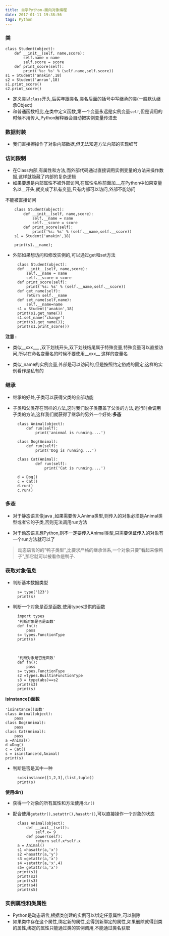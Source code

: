 ```yaml
---
title: 自学Python-面向对象编程
date: 2017-01-11 19:38:56
tags: Python
---
```


### 类 ###

	class Student(object):
	    def __init__(self, name,score):
	        self.name = name
	        self.score = score
	    def print_score(self):
	        print('%s: %s' % (self.name,self.score))
	s1 = Student('anakin',18)
	s2 = Student('anran',18)
	s1.print_score()
	s2.print_score()

- 定义类以`class`开头,后买年跟类名,类名后面的括号中写继承的类(一般默认继承Object)
- 和普通函数相比,在类中定义函数,第一个变量永远是实例变量`self`,但是调用的时候不用传入,Python解释器会自动把实例变量传进去

### 数据封装 ###

- 我们直接擦操作了对象内部数据,但无法知道方法内部的实现细节


### 访问限制 ###

- 在Class内部,有属性和方法,而外部代码通过直接调用实例变量的方法来操作数据,这样就隐藏了内部的复杂逻辑
- 如果要想是内部属性不被外部访问,在属性名称前面加__,在Python中如果变量名以__开头,就变成了私有变量,只有内部可以访问,外部不能访问

不能被直接访问

		class Student(object):
		    def __init__(self, name,score):
		        self.__name = name
		        self.__score = score
		    def print_score(self):
		        print('%s: %s' % (self.__name,self.__score))
		s1 = Student('anakin',18)

		print(s1.__name);

- 外部如果想访问和修改实例的,可以通过get和set方法

		class Student(object):
	    def __init__(self, name,score):
	        self.__name = name
	        self.__score = score
	    def print_score(self):
	        print('%s: %s' % (self.__name,self.__score))
	    def get_name(self):
	        return self.__name
	    def set_name(self,name):
	        self.__name=name
		s1 = Student('anakin',18)
		print(s1.get_name())
		s1.set_name('change')
		print(s1.get_name());
		print(s1.print_score())

**注意 :**

- 类似__xxx___ ,双下划线开头,双下划线结尾属于特殊变量,特殊变量可以直接访问,所以在命名变量名的时候不要使用__xxx__ 这样的变量名

- 类似_name的实例变量,外部是可以访问的,但是按照约定俗成的固定,这样的实例看作是私有的


### 继承 ###

- 继承的好处,子类可以获得父类的全部功能
- 子类和父类存在同样的方法,这时我们说子类覆盖了父类的方法,运行时会调用子类的方法,这样我们就获得了继承的另外一个好处:**多态**

		class Animal(object):
		    def run(self):
		        print('aninmal is running....')

		class Dog(Animal):
		    def run(self):
		        print('Dog is running....')

		class Cat(Animal):
		        def run(self):
		            print('Cat is running....')

		d = Dog()
		c = Cat()
		d.run()
		c.run()

### 多态 ###
- 对于静态语言像java ,如果需要传入Anima类型,则传入的对象必须是Animal类型或者它的子类,否则无法调用run方法

- 对于动态语言想Python,则不一定要传入Animal类型,只需要保证传入的对象有一个run方法就可以了

> 动态语言的的"鸭子类型",比要求严格的继承体系,一个对象只要"看起来像鸭子",那它就可以被看作是鸭子.

### 获取对象信息 ###

- 判断基本数据类型

		s= type('123')
		print(s)

- 判断一个对象是否是函数,使用types提供的函数

		import types
		'判断对象是否是函数'
		def fn():
		    pass
		s= types.FunctionType
		print(s)



		'判断对象是否是函数'
		def fn():
		    pass
		s= types.FunctionType
		s2 =types.BuiltinFunctionType
		s3 = type(abs)==s2
		print(s3)
		print(s)

 **isinstance()函数**

	'isinstance()函数'
	class Animal(object):
	    pass
	class Dog(Animal):
	    pass
	class Cat(Animal):
	    pass
	a =Animal()
	d =Dog()
	c = Cat()
	s = isinstance(d,Animal)
	print(s)

- 判断是否是其中一种

		s=isinstance([1,2,3],(list,tuple))
		print(s)

**使用dir()**

- 获得一个对象的所有属性和方法使用`dir()`

- 配合使用`getattr(),setattr(),hasattr()`,可以直接操作一个对象的状态

		class Animal(object):
		    def __init__(self):
		        self.x= 9
		    def power(self):
		        return self.x*self.x
		a = Animal()
		s1 =hasattr(a,'x')
		s2 =hasattr(a,'y')
		s3 =getattr(a,'x')
		s4 =setattr(a,'x',4)
		s5= getattr(a,'x')
		print(s1)
		print(s2)
		print(s3)
		print(s4)
		print(s5)

### 实例属性和类属性 ###

- Python是动态语言,根据类创建的实例可以绑定任意属性,可以删除
- 如果类中存在这个属性,绑定新的属性,会得到新绑定的属性,如果删除就得到类的属性,绑定的属性只能通过类的实例调用,不能通过类名获取
